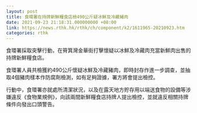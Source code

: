 ```yaml
---
layout: post
title: 食環署在持牌新鮮糧食店檢490公斤疑冰鮮及冷藏豬肉
date: 2021-09-23 21:18:31.000000000 +08:00
link: https://news.rthk.hk/rthk/ch/component/k2/1611965-20210923.htm
categories: rthk
---
```


食環署採取突擊行動，在筲箕灣金華街打擊懷疑以冰鮮及冷藏肉充當新鮮肉出售的持牌新鮮糧食店。

食環署人員共檢獲約490公斤懷疑冰鮮及冷藏豬肉，即時封存作進一步調查，並抽取4個豬肉樣本作防腐劑檢測，如有足夠證據，署方將會提出檢控。

行動中，食環署亦就處所清潔狀況，以及在露天地方貯存用以端送食物的設備等涉嫌違反《食物業規例》，向該兩間新鮮糧食店持牌人提出檢控，並就違反相關持牌條件向發出口頭警告。
